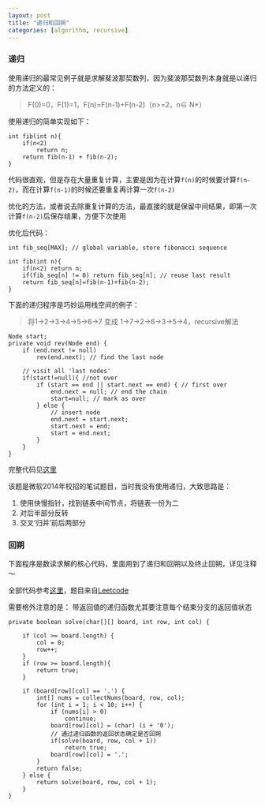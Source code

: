 ```yaml
---
layout: post
title: "递归和回朔"
categories: [algorithm, recursive]
---
```


### 递归

使用递归的最常见例子就是求解斐波那契数列，因为斐波那契数列本身就是以递归的方法定义的：

> F(0)=0，F(1)=1，F(n)=F(n-1)+F(n-2)（n>=2，n∈ N*）

使用递归的简单实现如下：

    int fib(int n){
        if(n<2)
            return n;
        return fib(n-1) + fib(n-2);
    }

代码很直观，但是存在大量重复计算，主要是因为在计算`f(n)`的时候要计算`f(n-2)`，而在计算`f(n-1)`的时候还要重复再计算一次`f(n-2)`

优化的方法，或者说去除重复计算的方法，最直接的就是保留中间结果，即第一次计算`f(n-2)`后保存结果，方便下次使用

优化后代码：

    int fib_seq[MAX]; // global variable, store fibonacci sequence

    int fib(int n){
        if(n<2) return n;
        if(fib_seq[n] != 0) return fib_seq[n]; // reuse last result
        return fib_seq[n]=fib(n-1)+fib(n-2);
    }



下面的递归程序是巧妙运用栈空间的例子：

>将1->2->3->4->5->6->7 变成 1->7->2->6->3->5->4，recursive解法

    Node start;
    private void rev(Node end) {
		if (end.next != null)
			rev(end.next); // find the last node
		
		// visit all 'last nodes'
		if(start!=null){ //not over
			if (start == end || start.next == end) { // first over
				end.next = null; // end the chain
				start=null; // mark as over
			} else {
				// insert node
				end.next = start.next;
				start.next = end;
				start = end.next;
			}	
		}
	}

完整代码见[这里](https://gist.github.com/wfwei/6839936)

该题是微软2014年校招的笔试题目，当时我没有使用递归，大致思路是：

1. 使用快慢指针，找到链表中间节点，将链表一份为二
2. 对后半部分反转
3. 交叉‘归并’前后两部分


### 回朔

下面程序是数读求解的核心代码，里面用到了递归和回朔以及终止回朔，详见注释～

全部代码参考[这里](https://github.com/wfwei/coding/blob/master/leetcode/35-sudoku.java)，题目来自[Leetcode](http://leetcode.com/onlinejudge#question_37)

需要格外注意的是： 带返回值的递归函数尤其要注意每个结束分支的返回值状态

    private boolean solve(char[][] board, int row, int col) {

		if (col >= board.length) {
			col = 0;
			row++;
		}
		if (row >= board.length){
			return true;
		}

		if (board[row][col] == '.') {
			int[] nums = collectNums(board, row, col);
			for (int i = 1; i < 10; i++) {
				if (nums[i] > 0)
					continue;
				board[row][col] = (char) (i + '0');
                // 通过递归函数的返回状态确定是否回朔
				if(solve(board, row, col + 1))
					return true;
				board[row][col] = '.';
			}
			return false;
		} else {
			return solve(board, row, col + 1);
		}
	}


